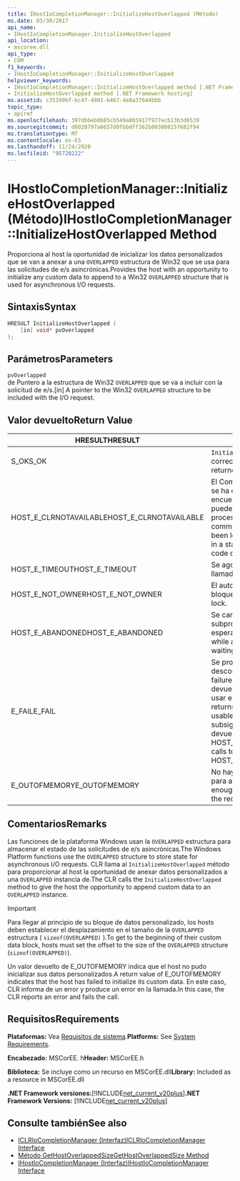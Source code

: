 ```yaml
---
title: IHostIoCompletionManager::InitializeHostOverlapped (Método)
ms.date: 03/30/2017
api_name:
- IHostIoCompletionManager.InitializeHostOverlapped
api_location:
- mscoree.dll
api_type:
- COM
f1_keywords:
- IHostIoCompletionManager::InitializeHostOverlapped
helpviewer_keywords:
- IHostIoCompletionManager::InitializeHostOverlapped method [.NET Framework hosting]
- InitializeHostOverlapped method [.NET Framework hosting]
ms.assetid: c35199bf-bc47-4901-b467-4e8a37644bbb
topic_type:
- apiref
ms.openlocfilehash: 397dbbeb0b85cb549a8b5917f977ecb13b3d6539
ms.sourcegitcommit: d8020797a6657d0fbbdff362b80300815f682f94
ms.translationtype: MT
ms.contentlocale: es-ES
ms.lasthandoff: 11/24/2020
ms.locfileid: "95720222"
---
```

# <a name="ihostiocompletionmanagerinitializehostoverlapped-method"></a><span data-ttu-id="abc54-102">IHostIoCompletionManager::InitializeHostOverlapped (Método)</span><span class="sxs-lookup"><span data-stu-id="abc54-102">IHostIoCompletionManager::InitializeHostOverlapped Method</span></span>

<span data-ttu-id="abc54-103">Proporciona al host la oportunidad de inicializar los datos personalizados que se van a anexar a una `OVERLAPPED` estructura de Win32 que se usa para las solicitudes de e/s asincrónicas.</span><span class="sxs-lookup"><span data-stu-id="abc54-103">Provides the host with an opportunity to initialize any custom data to append to a Win32 `OVERLAPPED` structure that is used for asynchronous I/O requests.</span></span>  
  
## <a name="syntax"></a><span data-ttu-id="abc54-104">Sintaxis</span><span class="sxs-lookup"><span data-stu-id="abc54-104">Syntax</span></span>  
  
```cpp  
HRESULT InitializeHostOverlapped (  
    [in] void* pvOverlapped  
);  
```  
  
## <a name="parameters"></a><span data-ttu-id="abc54-105">Parámetros</span><span class="sxs-lookup"><span data-stu-id="abc54-105">Parameters</span></span>  

 `pvOverlapped`  
 <span data-ttu-id="abc54-106">de Puntero a la estructura de Win32 `OVERLAPPED` que se va a incluir con la solicitud de e/s.</span><span class="sxs-lookup"><span data-stu-id="abc54-106">[in] A pointer to the Win32 `OVERLAPPED` structure to be included with the I/O request.</span></span>  
  
## <a name="return-value"></a><span data-ttu-id="abc54-107">Valor devuelto</span><span class="sxs-lookup"><span data-stu-id="abc54-107">Return Value</span></span>  
  
|<span data-ttu-id="abc54-108">HRESULT</span><span class="sxs-lookup"><span data-stu-id="abc54-108">HRESULT</span></span>|<span data-ttu-id="abc54-109">Descripción</span><span class="sxs-lookup"><span data-stu-id="abc54-109">Description</span></span>|  
|-------------|-----------------|  
|<span data-ttu-id="abc54-110">S_OK</span><span class="sxs-lookup"><span data-stu-id="abc54-110">S_OK</span></span>|<span data-ttu-id="abc54-111">`InitializeHostOverlapped` se devolvió correctamente.</span><span class="sxs-lookup"><span data-stu-id="abc54-111">`InitializeHostOverlapped` returned successfully.</span></span>|  
|<span data-ttu-id="abc54-112">HOST_E_CLRNOTAVAILABLE</span><span class="sxs-lookup"><span data-stu-id="abc54-112">HOST_E_CLRNOTAVAILABLE</span></span>|<span data-ttu-id="abc54-113">El Common Language Runtime (CLR) no se ha cargado en un proceso o el CLR se encuentra en un estado en el que no puede ejecutar código administrado ni procesar la llamada correctamente.</span><span class="sxs-lookup"><span data-stu-id="abc54-113">The common language runtime (CLR) has not been loaded into a process, or the CLR is in a state in which it cannot run managed code or process the call successfully.</span></span>|  
|<span data-ttu-id="abc54-114">HOST_E_TIMEOUT</span><span class="sxs-lookup"><span data-stu-id="abc54-114">HOST_E_TIMEOUT</span></span>|<span data-ttu-id="abc54-115">Se agotó el tiempo de espera de la llamada.</span><span class="sxs-lookup"><span data-stu-id="abc54-115">The call timed out.</span></span>|  
|<span data-ttu-id="abc54-116">HOST_E_NOT_OWNER</span><span class="sxs-lookup"><span data-stu-id="abc54-116">HOST_E_NOT_OWNER</span></span>|<span data-ttu-id="abc54-117">El autor de la llamada no posee el bloqueo.</span><span class="sxs-lookup"><span data-stu-id="abc54-117">The caller does not own the lock.</span></span>|  
|<span data-ttu-id="abc54-118">HOST_E_ABANDONED</span><span class="sxs-lookup"><span data-stu-id="abc54-118">HOST_E_ABANDONED</span></span>|<span data-ttu-id="abc54-119">Se canceló un evento mientras un subproceso o fibra bloqueados estaba esperando en él.</span><span class="sxs-lookup"><span data-stu-id="abc54-119">An event was canceled while a blocked thread or fiber was waiting on it.</span></span>|  
|<span data-ttu-id="abc54-120">E_FAIL</span><span class="sxs-lookup"><span data-stu-id="abc54-120">E_FAIL</span></span>|<span data-ttu-id="abc54-121">Se produjo un error grave desconocido.</span><span class="sxs-lookup"><span data-stu-id="abc54-121">An unknown catastrophic failure occurred.</span></span> <span data-ttu-id="abc54-122">Cuando un método devuelve E_FAIL, CLR ya no se puede usar en el proceso.</span><span class="sxs-lookup"><span data-stu-id="abc54-122">When a method returns E_FAIL, the CLR is no longer usable within the process.</span></span> <span data-ttu-id="abc54-123">Las llamadas subsiguientes a métodos de hospedaje devuelven HOST_E_CLRNOTAVAILABLE.</span><span class="sxs-lookup"><span data-stu-id="abc54-123">Subsequent calls to hosting methods return HOST_E_CLRNOTAVAILABLE.</span></span>|  
|<span data-ttu-id="abc54-124">E_OUTOFMEMORY</span><span class="sxs-lookup"><span data-stu-id="abc54-124">E_OUTOFMEMORY</span></span>|<span data-ttu-id="abc54-125">No hay suficiente memoria disponible para asignar el recurso solicitado.</span><span class="sxs-lookup"><span data-stu-id="abc54-125">Not enough memory was available to allocate the requested resource.</span></span>|  
  
## <a name="remarks"></a><span data-ttu-id="abc54-126">Comentarios</span><span class="sxs-lookup"><span data-stu-id="abc54-126">Remarks</span></span>  

 <span data-ttu-id="abc54-127">Las funciones de la plataforma Windows usan la `OVERLAPPED` estructura para almacenar el estado de las solicitudes de e/s asincrónicas.</span><span class="sxs-lookup"><span data-stu-id="abc54-127">The Windows Platform functions use the `OVERLAPPED` structure to store state for asynchronous I/O requests.</span></span> <span data-ttu-id="abc54-128">CLR llama al `InitializeHostOverlapped` método para proporcionar al host la oportunidad de anexar datos personalizados a una `OVERLAPPED` instancia de.</span><span class="sxs-lookup"><span data-stu-id="abc54-128">The CLR calls the `InitializeHostOverlapped` method to give the host the opportunity to append custom data to an `OVERLAPPED` instance.</span></span>  
  
> [!IMPORTANT]
> <span data-ttu-id="abc54-129">Para llegar al principio de su bloque de datos personalizado, los hosts deben establecer el desplazamiento en el tamaño de la `OVERLAPPED` estructura ( `sizeof(OVERLAPPED)` ).</span><span class="sxs-lookup"><span data-stu-id="abc54-129">To get to the beginning of their custom data block, hosts must set the offset to the size of the `OVERLAPPED` structure (`sizeof(OVERLAPPED)`).</span></span>  
  
 <span data-ttu-id="abc54-130">Un valor devuelto de E_OUTOFMEMORY indica que el host no pudo inicializar sus datos personalizados.</span><span class="sxs-lookup"><span data-stu-id="abc54-130">A return value of E_OUTOFMEMORY indicates that the host has failed to initialize its custom data.</span></span> <span data-ttu-id="abc54-131">En este caso, CLR informa de un error y produce un error en la llamada.</span><span class="sxs-lookup"><span data-stu-id="abc54-131">In this case, the CLR reports an error and fails the call.</span></span>  
  
## <a name="requirements"></a><span data-ttu-id="abc54-132">Requisitos</span><span class="sxs-lookup"><span data-stu-id="abc54-132">Requirements</span></span>  

 <span data-ttu-id="abc54-133">**Plataformas:** Vea [Requisitos de sistema](../../get-started/system-requirements.md).</span><span class="sxs-lookup"><span data-stu-id="abc54-133">**Platforms:** See [System Requirements](../../get-started/system-requirements.md).</span></span>  
  
 <span data-ttu-id="abc54-134">**Encabezado:** MSCorEE. h</span><span class="sxs-lookup"><span data-stu-id="abc54-134">**Header:** MSCorEE.h</span></span>  
  
 <span data-ttu-id="abc54-135">**Biblioteca:** Se incluye como un recurso en MSCorEE.dll</span><span class="sxs-lookup"><span data-stu-id="abc54-135">**Library:** Included as a resource in MSCorEE.dll</span></span>  
  
 <span data-ttu-id="abc54-136">**.NET Framework versiones:**[!INCLUDE[net_current_v20plus](../../../../includes/net-current-v20plus-md.md)]</span><span class="sxs-lookup"><span data-stu-id="abc54-136">**.NET Framework Versions:** [!INCLUDE[net_current_v20plus](../../../../includes/net-current-v20plus-md.md)]</span></span>  
  
## <a name="see-also"></a><span data-ttu-id="abc54-137">Consulte también</span><span class="sxs-lookup"><span data-stu-id="abc54-137">See also</span></span>

- [<span data-ttu-id="abc54-138">ICLRIoCompletionManager (Interfaz)</span><span class="sxs-lookup"><span data-stu-id="abc54-138">ICLRIoCompletionManager Interface</span></span>](iclriocompletionmanager-interface.md)
- [<span data-ttu-id="abc54-139">Método GetHostOverlappedSize</span><span class="sxs-lookup"><span data-stu-id="abc54-139">GetHostOverlappedSize Method</span></span>](ihostiocompletionmanager-gethostoverlappedsize-method.md)
- [<span data-ttu-id="abc54-140">IHostIoCompletionManager (Interfaz)</span><span class="sxs-lookup"><span data-stu-id="abc54-140">IHostIoCompletionManager Interface</span></span>](ihostiocompletionmanager-interface.md)
